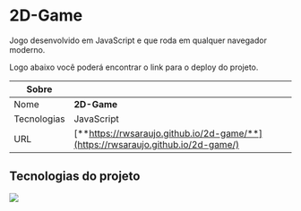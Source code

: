 # 2D-Game

Jogo desenvolvido em JavaScript e que roda em qualquer navegador moderno.

Logo abaixo você poderá encontrar o link para o deploy do projeto.

| Sobre       |                                                                                  |
| ----------- | -------------------------------------------------------------------------------- |
| Nome        | **2D-Game**                                                                      |
| Tecnologias | JavaScript                                                                       |
| URL         | [**https://rwsaraujo.github.io/2d-game/**](https://rwsaraujo.github.io/2d-game/) |

## Tecnologias do projeto

<div>
  <img src="https://img.shields.io/badge/javascript-efd81d?style=for-the-badge&logo=javascript&logoColor=000">
</div>
